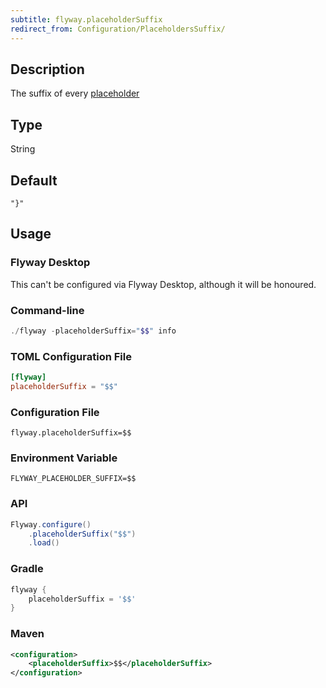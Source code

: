 ```yaml
---
subtitle: flyway.placeholderSuffix
redirect_from: Configuration/PlaceholdersSuffix/
---
```


## Description

The suffix of every [placeholder](https://documentation.red-gate.com/flyway/flyway-concepts/migrations/migration-placeholders)

## Type

String

## Default

`"}"`

## Usage

### Flyway Desktop

This can't be configured via Flyway Desktop, although it will be honoured.

### Command-line

```powershell
./flyway -placeholderSuffix="$$" info
```

### TOML Configuration File

```toml
[flyway]
placeholderSuffix = "$$"
```

### Configuration File

```properties
flyway.placeholderSuffix=$$
```

### Environment Variable

```properties
FLYWAY_PLACEHOLDER_SUFFIX=$$
```

### API

```java
Flyway.configure()
    .placeholderSuffix("$$")
    .load()
```

### Gradle

```groovy
flyway {
    placeholderSuffix = '$$'
}
```

### Maven

```xml
<configuration>
    <placeholderSuffix>$$</placeholderSuffix>
</configuration>
```
